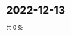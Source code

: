 # 2022-12-13

共 0 条

<!-- BEGIN WEIBO -->
<!-- 最后更新时间 Tue Dec 13 2022 05:13:10 GMT+0800 (China Standard Time) -->

<!-- END WEIBO -->
